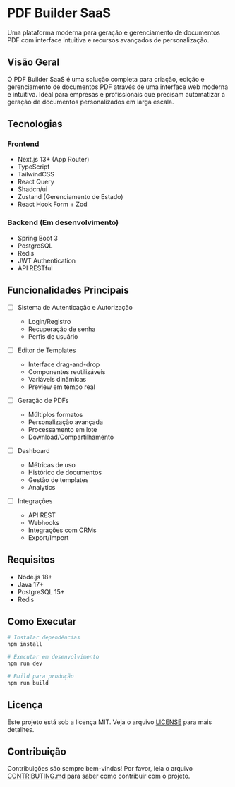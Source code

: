 # PDF Builder SaaS

Uma plataforma moderna para geração e gerenciamento de documentos PDF com interface intuitiva e recursos avançados de personalização.

## Visão Geral

O PDF Builder SaaS é uma solução completa para criação, edição e gerenciamento de documentos PDF através de uma interface web moderna e intuitiva. Ideal para empresas e profissionais que precisam automatizar a geração de documentos personalizados em larga escala.

## Tecnologias

### Frontend

- Next.js 13+ (App Router)
- TypeScript
- TailwindCSS
- React Query
- Shadcn/ui
- Zustand (Gerenciamento de Estado)
- React Hook Form + Zod

### Backend (Em desenvolvimento)

- Spring Boot 3
- PostgreSQL
- Redis
- JWT Authentication
- API RESTful

## Funcionalidades Principais

- [ ] Sistema de Autenticação e Autorização

  - Login/Registro
  - Recuperação de senha
  - Perfis de usuário

- [ ] Editor de Templates

  - Interface drag-and-drop
  - Componentes reutilizáveis
  - Variáveis dinâmicas
  - Preview em tempo real

- [ ] Geração de PDFs

  - Múltiplos formatos
  - Personalização avançada
  - Processamento em lote
  - Download/Compartilhamento

- [ ] Dashboard

  - Métricas de uso
  - Histórico de documentos
  - Gestão de templates
  - Analytics

- [ ] Integrações
  - API REST
  - Webhooks
  - Integrações com CRMs
  - Export/Import

## Requisitos

- Node.js 18+
- Java 17+
- PostgreSQL 15+
- Redis

## Como Executar

```bash
# Instalar dependências
npm install

# Executar em desenvolvimento
npm run dev

# Build para produção
npm run build
```

## Licença

Este projeto está sob a licença MIT. Veja o arquivo [LICENSE](LICENSE) para mais detalhes.

## Contribuição

Contribuições são sempre bem-vindas! Por favor, leia o arquivo [CONTRIBUTING.md](CONTRIBUTING.md) para saber como contribuir com o projeto.
